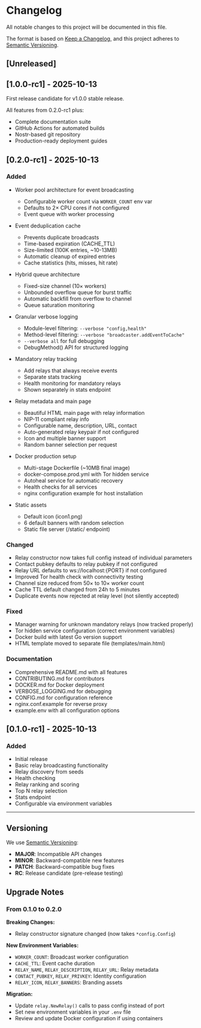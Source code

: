 # Changelog

All notable changes to this project will be documented in this file.

The format is based on [Keep a Changelog](https://keepachangelog.com/en/1.0.0/),
and this project adheres to [Semantic Versioning](https://semver.org/spec/v2.0.0.html).

## [Unreleased]

## [1.0.0-rc1] - 2025-10-13

First release candidate for v1.0.0 stable release.

All features from 0.2.0-rc1 plus:
- Complete documentation suite
- GitHub Actions for automated builds
- Nostr-based git repository
- Production-ready deployment guides

## [0.2.0-rc1] - 2025-10-13

### Added
- Worker pool architecture for event broadcasting
  - Configurable worker count via `WORKER_COUNT` env var
  - Defaults to 2× CPU cores if not configured
  - Event queue with worker processing

- Event deduplication cache
  - Prevents duplicate broadcasts
  - Time-based expiration (CACHE_TTL)
  - Size-limited (100K entries, ~10-13MB)
  - Automatic cleanup of expired entries
  - Cache statistics (hits, misses, hit rate)

- Hybrid queue architecture
  - Fixed-size channel (10× workers)
  - Unbounded overflow queue for burst traffic
  - Automatic backfill from overflow to channel
  - Queue saturation monitoring

- Granular verbose logging
  - Module-level filtering: `--verbose "config,health"`
  - Method-level filtering: `--verbose "broadcaster.addEventToCache"`
  - `--verbose all` for full debugging
  - DebugMethod() API for structured logging

- Mandatory relay tracking
  - Add relays that always receive events
  - Separate stats tracking
  - Health monitoring for mandatory relays
  - Shown separately in stats endpoint

- Relay metadata and main page
  - Beautiful HTML main page with relay information
  - NIP-11 compliant relay info
  - Configurable name, description, URL, contact
  - Auto-generated relay keypair if not configured
  - Icon and multiple banner support
  - Random banner selection per request

- Docker production setup
  - Multi-stage Dockerfile (~10MB final image)
  - docker-compose.prod.yml with Tor hidden service
  - Autoheal service for automatic recovery
  - Health checks for all services
  - nginx configuration example for host installation

- Static assets
  - Default icon (icon1.png)
  - 6 default banners with random selection
  - Static file server (/static/ endpoint)

### Changed
- Relay constructor now takes full config instead of individual parameters
- Contact pubkey defaults to relay pubkey if not configured
- Relay URL defaults to ws://localhost:{PORT} if not configured
- Improved Tor health check with connectivity testing
- Channel size reduced from 50× to 10× worker count
- Cache TTL default changed from 24h to 5 minutes
- Duplicate events now rejected at relay level (not silently accepted)

### Fixed
- Manager warning for unknown mandatory relays (now tracked properly)
- Tor hidden service configuration (correct environment variables)
- Docker build with latest Go version support
- HTML template moved to separate file (templates/main.html)

### Documentation
- Comprehensive README.md with all features
- CONTRIBUTING.md for contributors
- DOCKER.md for Docker deployment
- VERBOSE_LOGGING.md for debugging
- CONFIG.md for configuration reference
- nginx.conf.example for reverse proxy
- example.env with all configuration options

## [0.1.0-rc1] - 2025-10-13

### Added
- Initial release
- Basic relay broadcasting functionality
- Relay discovery from seeds
- Health checking
- Relay ranking and scoring
- Top N relay selection
- Stats endpoint
- Configurable via environment variables

---

## Versioning

We use [Semantic Versioning](https://semver.org/):
- **MAJOR**: Incompatible API changes
- **MINOR**: Backward-compatible new features  
- **PATCH**: Backward-compatible bug fixes
- **RC**: Release candidate (pre-release testing)

## Upgrade Notes

### From 0.1.0 to 0.2.0

**Breaking Changes:**
- Relay constructor signature changed (now takes `*config.Config`)

**New Environment Variables:**
- `WORKER_COUNT`: Broadcast worker configuration
- `CACHE_TTL`: Event cache duration
- `RELAY_NAME`, `RELAY_DESCRIPTION`, `RELAY_URL`: Relay metadata
- `CONTACT_PUBKEY`, `RELAY_PRIVKEY`: Identity configuration
- `RELAY_ICON`, `RELAY_BANNERS`: Branding assets

**Migration:**
- Update `relay.NewRelay()` calls to pass config instead of port
- Set new environment variables in your `.env` file
- Review and update Docker configuration if using containers

